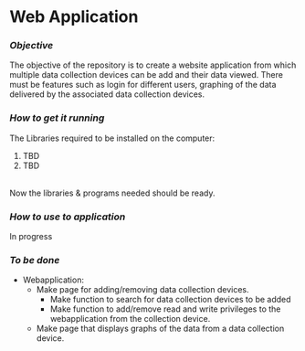 # Web Application

### *Objective*
The objective of the repository is to create a website application from which multiple data collection devices can be add and their data viewed. There must be features such as login for different users, graphing of the data delivered by the associated data collection devices. 

### *How to get it running*
The Libraries required to be installed on the computer:
1. TBD
2. TBD

<br>
Now the libraries & programs needed should be ready.

### *How to use to application*
In progress


### *To be done*

- Webapplication:
  * Make page for adding/removing data collection devices.
      - Make function to search for data collection devices to be added
      - Make function to add/remove read and write privileges to the webapplication from the collection device. 
  * Make page that displays graphs of the data from a data collection device.


